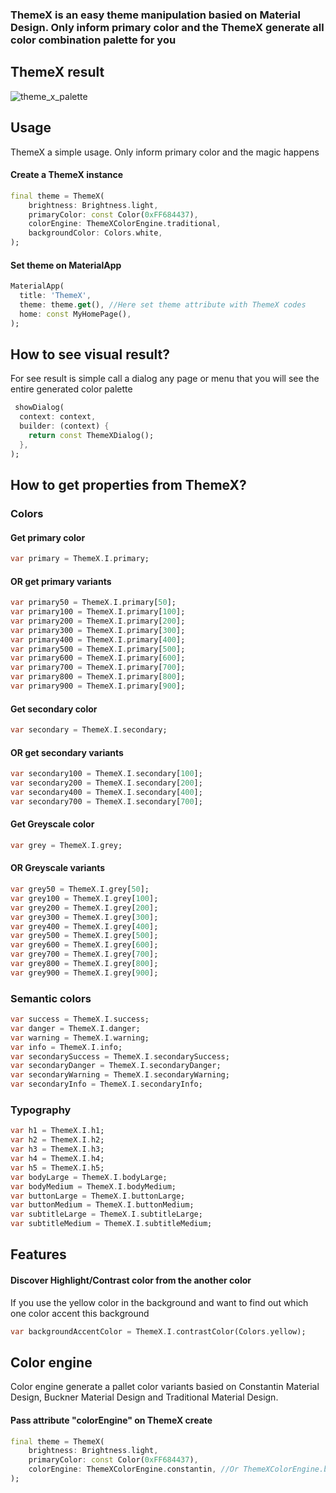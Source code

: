 
### ThemeX is an easy theme manipulation basied on Material Design. Only inform primary color and the ThemeX generate all color combination palette for you

## ThemeX result
![theme_x_palette](https://user-images.githubusercontent.com/10121156/140195240-f395fb4b-5f89-4d23-9a92-5b4963fa8773.jpg)


## Usage

ThemeX a simple usage. Only inform primary color and the magic happens

#### Create a ThemeX instance 
```dart
final theme = ThemeX(
    brightness: Brightness.light,
    primaryColor: const Color(0xFF684437),
    colorEngine: ThemeXColorEngine.traditional,
    backgroundColor: Colors.white,
);
```

#### Set theme on MaterialApp
```dart
MaterialApp(
  title: 'ThemeX',
  theme: theme.get(), //Here set theme attribute with ThemeX codes
  home: const MyHomePage(),
);
```
## How to see visual result?
For see result is simple call a dialog any page or menu that you will see the entire generated color palette
```dart
 showDialog(
  context: context,
  builder: (context) {
    return const ThemeXDialog();
  },
);
```
## How to get properties from ThemeX?

### Colors

#### Get primary color
```dart
var primary = ThemeX.I.primary;
```

#### OR get primary variants
```dart
var primary50 = ThemeX.I.primary[50];
var primary100 = ThemeX.I.primary[100];
var primary200 = ThemeX.I.primary[200];
var primary300 = ThemeX.I.primary[300];
var primary400 = ThemeX.I.primary[400];
var primary500 = ThemeX.I.primary[500];
var primary600 = ThemeX.I.primary[600];
var primary700 = ThemeX.I.primary[700];
var primary800 = ThemeX.I.primary[800];
var primary900 = ThemeX.I.primary[900];
```

#### Get secondary color
```dart
var secondary = ThemeX.I.secondary;
```

#### OR get secondary variants
```dart
var secondary100 = ThemeX.I.secondary[100];
var secondary200 = ThemeX.I.secondary[200];
var secondary400 = ThemeX.I.secondary[400];
var secondary700 = ThemeX.I.secondary[700];
```

#### Get Greyscale color
```dart
var grey = ThemeX.I.grey;
```

#### OR Greyscale variants
```dart
var grey50 = ThemeX.I.grey[50];
var grey100 = ThemeX.I.grey[100];
var grey200 = ThemeX.I.grey[200];
var grey300 = ThemeX.I.grey[300];
var grey400 = ThemeX.I.grey[400];
var grey500 = ThemeX.I.grey[500];
var grey600 = ThemeX.I.grey[600];
var grey700 = ThemeX.I.grey[700];
var grey800 = ThemeX.I.grey[800];
var grey900 = ThemeX.I.grey[900];
```

### Semantic colors
```dart
var success = ThemeX.I.success;
var danger = ThemeX.I.danger;
var warning = ThemeX.I.warning;
var info = ThemeX.I.info;
var secondarySuccess = ThemeX.I.secondarySuccess;
var secondaryDanger = ThemeX.I.secondaryDanger;
var secondaryWarning = ThemeX.I.secondaryWarning;
var secondaryInfo = ThemeX.I.secondaryInfo;
```

### Typography

```dart
var h1 = ThemeX.I.h1;
var h2 = ThemeX.I.h2;
var h3 = ThemeX.I.h3;
var h4 = ThemeX.I.h4;
var h5 = ThemeX.I.h5;
var bodyLarge = ThemeX.I.bodyLarge;
var bodyMedium = ThemeX.I.bodyMedium;
var buttonLarge = ThemeX.I.buttonLarge;
var buttonMedium = ThemeX.I.buttonMedium;
var subtitleLarge = ThemeX.I.subtitleLarge;
var subtitleMedium = ThemeX.I.subtitleMedium;
```

## Features

#### Discover Highlight/Contrast color from the another color
If you use the yellow color in the background and want to find out which one color accent this background
```dart
var backgroundAccentColor = ThemeX.I.contrastColor(Colors.yellow);
```

## Color engine
Color engine generate a pallet color variants basied on Constantin Material Design, Buckner Material Design and Traditional Material Design.

#### Pass attribute "colorEngine" on ThemeX create
```dart
final theme = ThemeX(
    brightness: Brightness.light,
    primaryColor: const Color(0xFF684437),
    colorEngine: ThemeXColorEngine.constantin, //Or ThemeXColorEngine.buckner or ThemeXColorEngine.traditional
);
```




